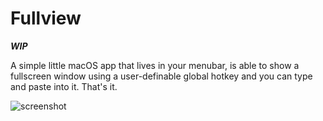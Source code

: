 # Fullview

***WIP***

A simple little macOS app that lives in your menubar, is able to show a fullscreen window using a user-definable global hotkey and you can type and paste into it. That's it. 

![screenshot](https://user-images.githubusercontent.com/2625584/215257765-6b569962-64ca-4703-b8bc-6c026b3fa588.png)

